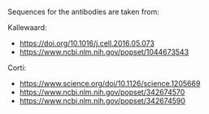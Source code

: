 
Sequences for the antibodies are taken from:

Kallewaard:
 - https://doi.org/10.1016/j.cell.2016.05.073
 - https://www.ncbi.nlm.nih.gov/popset/1044673543

Corti:
 - https://www.science.org/doi/10.1126/science.1205669
 - https://www.ncbi.nlm.nih.gov/popset/342674570
 - https://www.ncbi.nlm.nih.gov/popset/342674590


